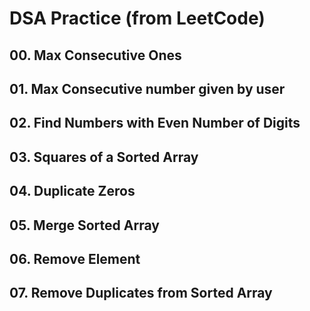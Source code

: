 # DSA Practice (from LeetCode)
## 00. Max Consecutive Ones
## 01. Max Consecutive number given by user
## 02. Find Numbers with Even Number of Digits
## 03. Squares of a Sorted Array
## 04. Duplicate Zeros
## 05. Merge Sorted Array
## 06. Remove Element
## 07. Remove Duplicates from Sorted Array
